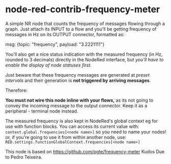 node-red-contrib-frequency-meter
================================

A simple NR node that counts the frequency of messages flowing through a 
graph. Just attach its INPUT to a flow and you'll be getting frequency 
of messages in Hz on its OUTPUT connector, formatted as:

msg: {topic: "frequency", payload: "3.2221111"}

You'll also get a nice status indication with the measured frequency 
(in Hz, rounded to 3 decimals) directly in the NodeRed interface, but 
*you'll have to enable the display of node statuses first.*

Just beware that these frequency messages are generated at *preset 
intervals* and their generation is **not triggered by arriving messages**.

Therefore:

**You must not wire this node inline with your flows,** as its not
going to convey the incoming message to the output connector. Keep it 
as a peripheral - terminal node instead.

The measured frequency is also kept in NodeRed's global context eg 
for use with function blocks. You can access its current value with:
`context.global.frequencies[<node name>]` so you need to name your nodes!
or, if you're going to use it from within another node, use:
`RED.settings.functionGlobalContext.frequencies[<node name>]`

This node is based on https://github.com/pgte/frequency-meter
Kudos Due to Pedro Teixeira.
